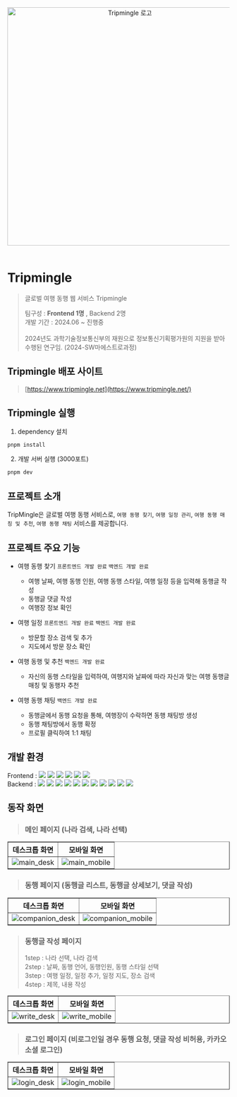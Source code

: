 
<div align="center">
  <img src='https://github.com/user-attachments/assets/508ec400-9dc2-4995-af06-fdb2c0ae0a33' width=540 alt='Tripmingle 로고'/>
</div>

</br>

# Tripmingle

> 글로벌 여행 동행 웹 서비스 Tripmingle
>
> 팀구성 : **Frontend 1명** , Backend 2명 </br>
> 개발 기간 : 2024.06 ~ 진행중 </br></br> 2024년도 과학기술정보통신부의 재원으로 정보통신기획평가원의 지원을 받아 수행된 연구임. (2024-SW마에스트로과정)

## Tripmingle 배포 사이트

> [https://www.tripmingle.net](https://www.tripmingle.net/)

## Tripmingle 실행
1. dependency 설치
```bash
pnpm install
```
2. 개발 서버 실행 (3000포트)
```bash
pnpm dev
```

## 프로젝트 소개
TripMingle은 글로벌 여행 동행 서비스로, `여행 동행 찾기`, `여행 일정 관리`, `여행 동행 매칭 및 추천`, `여행 동행 채팅` 서비스를 제공합니다.

## 프로젝트 주요 기능
- 여행 동행 찾기 `프론트엔드 개발 완료` `백엔드 개발 완료`
  - 여행 날짜, 여행 동행 인원, 여행 동행 스타일, 여행 일정 등을 입력해 동행글 작성
  - 동행글 댓글 작성
  - 여행장 정보 확인
 
- 여행 일정 `프론트엔드 개발 완료` `백엔드 개발 완료`
  - 방문할 장소 검색 및 추가
  - 지도에서 방문 장소 확인

- 여행 동행 및 추천 `백엔드 개발 완료`
  - 자신의 동행 스타일을 입력하여, 여행지와 날짜에 따라 자신과 맞는 여행 동행글 매칭 및 동행자 추천
 
- 여행 동행 채팅 `백엔드 개발 완료`
  - 동행글에서 동행 요청을 통해, 여행장이 수락하면 동행 채팅방 생성
  - 동행 채팅방에서 동행 확정
  - 프로필 클릭하여 1:1 채팅
 
## 개발 환경

<div>
  Frontend : 
  <img src="https://img.shields.io/badge/React-v18.0.0-61dafb?style=flat-square&logo=React"/>
  <img src="https://img.shields.io/badge/NextJs-v14.2.3-3178c6?style=flat-square&logo=Next.Js"/>
  <img src="https://img.shields.io/badge/Typescript-v5.0.0-3178c6?style=flat-square&logo=Typescript"/>
  <img src="https://img.shields.io/badge/Zustand-v4.5.3-764abc?style=flat-square&"/>
  <img src="https://img.shields.io/badge/Vanilla--extract-v1.15.3-ff4785?style=flat-square&"/>
  <img src="https://img.shields.io/badge/pnpm-v9.4.0-f69220?style=flat-square&"/>
</div>
<div>
  Backend :
  <img src="https://img.shields.io/badge/Java-555555?style=flat-square&logo=Java"/> 
  <img src="https://img.shields.io/badge/Spring Boot-555555?style=flat-square&logo=Spring Boot"/>
  <img src="https://img.shields.io/badge/Spring Data JPA-555555?style=flat-square&logo=Spring Data JPA"/> 
  <img src="https://img.shields.io/badge/Spring Security-555555?style=flat-square&logo=Spring Security"/> 
  <img src="https://img.shields.io/badge/MySQL-555555?style=flat-square&logo=MySQL"/>
  <img src="https://img.shields.io/badge/Redis-555555?style=flat-square&logo=Redis"/> 
  <img src="https://img.shields.io/badge/MongoDB-555555?style=flat-square&logo=MongoDB"/> 
  <img src="https://img.shields.io/badge/EC2-555555?style=flat-square&logo=Amazon EC2"/> 
  <img src="https://img.shields.io/badge/RDS-555555?style=flat-square&logo=Amazon RDS"/> 
  <img src="https://img.shields.io/badge/AWS OpenSearch-555555?style=flat-square&logo=OpenSearch"/> 
  <img src="https://img.shields.io/badge/S3-555555?style=flat-square&logo=Amazon S3"/>

</div>

## 동작 화면
> ### 메인 페이지 (나라 검색, 나라 선택)

<table border="1" align='center'>
    <tr>
        <th>데스크톱 화면</th>
        <th>모바일 화면</th>
    </tr>
    <tr>
        <td> 
          <img src='https://github.com/user-attachments/assets/e10944e3-e8cd-42f9-bd8e-b1f311de998e'  alt='main_desk' />
        </td>
        <td> 
          <img src='https://github.com/user-attachments/assets/a6a94b93-dd3b-4384-8264-fc2a5fb2a7d5' alt='main_mobile' />
        </td>
    </tr>
</table>

> ### 동행 페이지 (동행글 리스트, 동행글 상세보기, 댓글 작성)

<table border="1" align='center'>
    <tr>
        <th>데스크톱 화면</th>
        <th>모바일 화면</th>
    </tr>
    <tr>
        <td> 
          <img src='https://github.com/user-attachments/assets/5bdb6f47-3ce7-4c96-966a-fa550ad067fd'  alt='companion_desk' />
        </td>
        <td> 
          <img src='https://github.com/user-attachments/assets/6c0153e4-91ff-4bb2-bd56-7b09d5c929f3' alt='companion_mobile' />
        </td>
    </tr>
</table>

> ### 동행글 작성 페이지
> 1step : 나라 선택, 나라 검색 </br>
> 2step : 날짜, 동행 언어, 동행인원, 동행 스타일 선택 </br>
> 3step : 여행 일정, 일정 추가, 일정 지도, 장소 검색 </br> 
> 4step : 제목, 내용 작성

<table border="1" align='center'>
    <tr>
        <th>데스크톱 화면</th>
        <th>모바일 화면</th>
    </tr>
    <tr>
        <td> 
          <img src='https://github.com/user-attachments/assets/e10944e3-e8cd-42f9-bd8e-b1f311de998e'  alt='write_desk' />
        </td>
        <td> 
          <img src='https://github.com/user-attachments/assets/a6a94b93-dd3b-4384-8264-fc2a5fb2a7d5' alt='write_mobile' />
        </td>
    </tr>
</table>


> ### 로그인 페이지 (비로그인일 경우 동행 요청, 댓글 작성 비허용, 카카오 소셜 로그인)

<table border="1" align='center'>
    <tr>
        <th>데스크톱 화면</th>
        <th>모바일 화면</th>
    </tr>
    <tr>
        <td> 
          <img src='https://github.com/user-attachments/assets/5aeeb00a-68e1-4fc6-97d9-919579c48853'  alt='login_desk' />
        </td>
        <td> 
          <img src='https://github.com/user-attachments/assets/92cd85d1-4157-464d-9e7a-e1c3eb9dccd4' alt='login_mobile' />
        </td>
    </tr>
</table>
